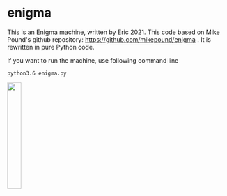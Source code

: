 # enigma
This is an Enigma machine, written by Eric 2021.
This code based on Mike Pound's github repository:
https://github.com/mikepound/enigma .
It is rewritten in pure Python code.

If you want to run the machine, use following command line

`
python3.6 enigma.py
`

<img src=https://upload.wikimedia.org/wikipedia/commons/3/3e/EnigmaMachineLabeled.jpg width=25% />


